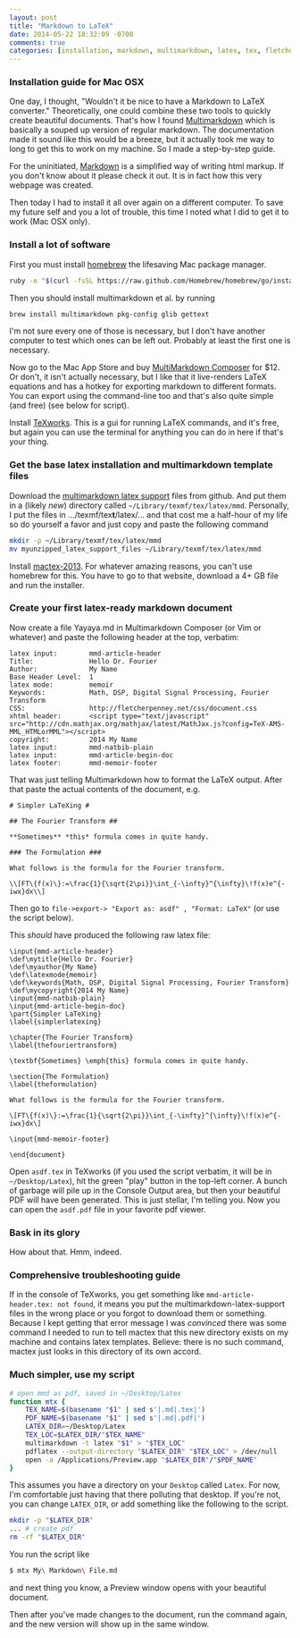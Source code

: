```yaml
---
layout: post
title: "Markdown to LaTeX"
date: 2014-05-22 18:32:09 -0700
comments: true
categories: [installation, markdown, multimarkdown, latex, tex, fletcher penney]
---
```


### Installation guide for Mac OSX

One day, I thought, "Wouldn't it be nice to have a Markdown to LaTeX
converter." Theoretically, one could combine these two tools to quickly create
beautiful documents. That's how I found [Multimarkdown][] which is basically a
souped up version of regular markdown. The documentation made it sound like
this would be a breeze, but it actually took me way to long to get this to
work on my machine. So I made a step-by-step guide.

For the uninitiated, [Markdown][] is a simplified way of writing html markup.
If you don't know about it please check it out. It is in fact how this very
webpage was created.

Then today I had to install it all over again on a different computer. To
save my future self and you a lot of trouble, this time I noted what I did to get it to
work (Mac OSX only).

<!-- more -->

### Install a lot of software

First you must install [homebrew][] the lifesaving Mac package manager.

``` bash
ruby -e "$(curl -fsSL https://raw.github.com/Homebrew/homebrew/go/install)"
```

Then you should install multimarkdown et al. by running

``` bash
brew install multimarkdown pkg-config glib gettext
```

I'm not sure every one of those is necessary, but I don't have another
computer to test which ones can be left out. Probably at least the first one
is necessary.

Now go to the Mac App Store and buy [MultiMarkdown Composer][] for $12. Or
don't, it isn't actually necessary, but I like that it live-renders LaTeX
equations and has a hotkey for exporting markdown to different formats. You
can export using the command-line too and that's also quite simple (and
free) (see below for script).

Install [TeXworks][]. This is a gui for running LaTeX commands, and it's free,
but again you can use the terminal for anything you can do in here if that's
your thing.

### Get the base latex installation and multimarkdown template files

Download the [multimarkdown latex support][] files from github. And put them
in a (likely *new*) directory called `~/Library/texmf/tex/latex/mmd`.
Personally, I put the files in .../texmf/tex**t**/latex/... and that cost me a
half-hour of my life so do yourself a favor and just copy and paste the
following command

``` bash
mkdir -p ~/Library/texmf/tex/latex/mmd
mv myunzipped_latex_support_files ~/Library/texmf/tex/latex/mmd
```

Install [mactex-2013][]. For whatever amazing reasons, you can't use homebrew
for this. You have to go to that website, download a 4+ GB file and run the
installer.

### Create your first latex-ready markdown document

Now create a file Yayaya.md in Multimarkdown Composer (or Vim or whatever) and
paste the following header at the top, verbatim:

    latex input:        mmd-article-header
    Title:              Hello Dr. Fourier
    Author:             My Name
    Base Header Level:  1
    latex mode:         memoir
    Keywords:           Math, DSP, Digital Signal Processing, Fourier Transform
    CSS:                http://fletcherpenney.net/css/document.css
    xhtml header:       <script type="text/javascript" src="http://cdn.mathjax.org/mathjax/latest/MathJax.js?config=TeX-AMS-MML_HTMLorMML"></script>
    copyright:          2014 My Name
    latex input:        mmd-natbib-plain
    latex input:        mmd-article-begin-doc
    latex footer:       mmd-memoir-footer

That was just telling Multimarkdown how to format the LaTeX output. After that paste the actual contents of the document, e.g.

    # Simpler LaTeXing #

    ## The Fourier Transform ##

    **Sometimes** *this* formula comes in quite handy.

    ### The Formulation ###

    What follows is the formula for the Fourier transform.

    \\[FT\{f(x)\}:=\frac{1}{\sqrt{2\pi}}\int_{-\infty}^{\infty}\!f(x)e^{-iwx}dx\\]

Then go to `file->export-> "Export as: asdf" , "Format: LaTeX"` (or use the script below).

This *should* have produced the following raw latex file:

    \input{mmd-article-header}
    \def\mytitle{Hello Dr. Fourier}
    \def\myauthor{My Name}
    \def\latexmode{memoir}
    \def\keywords{Math, DSP, Digital Signal Processing, Fourier Transform}
    \def\mycopyright{2014 My Name}
    \input{mmd-natbib-plain}
    \input{mmd-article-begin-doc}
    \part{Simpler LaTeXing}
    \label{simplerlatexing}

    \chapter{The Fourier Transform}
    \label{thefouriertransform}

    \textbf{Sometimes} \emph{this} formula comes in quite handy.

    \section{The Formulation}
    \label{theformulation}

    What follows is the formula for the Fourier transform.

    \[FT\{f(x)\}:=\frac{1}{\sqrt{2\pi}}\int_{-\infty}^{\infty}\!f(x)e^{-iwx}dx\]

    \input{mmd-memoir-footer}

    \end{document}

Open `asdf.tex` in TeXworks (if you used the script verbatim, it will be in
`~/Desktop/Latex`), hit the green "play" button in the top-left corner. A
bunch of garbage will pile up in the Console Output area, but then your
beautiful PDF will have been generated. This is just stellar, I'm telling you.
Now you can open the `asdf.pdf` file in your favorite pdf viewer.

### Bask in its glory

How about that. Hmm, indeed.

### Comprehensive troubleshooting guide

If in the console of TeXworks, you get something like `mmd-article-header.tex:
not found`, it means you put the multimarkdown-latex-support files in the
wrong place or you forgot to download them or something. Because I kept
getting that error message I was *convinced* there was some command I needed
to run to tell mactex that this new directory exists on my machine and
contains latex templates. Believe: there is no such command, mactex just looks
in this directory of its own accord.

### Much simpler, use my script

```bash
# open mmd as pdf, saved in ~/Desktop/Latex
function mtx {
    TEX_NAME=$(basename "$1" | sed s'|.md|.tex|')
    PDF_NAME=$(basename "$1" | sed s'|.md|.pdf|')
    LATEX_DIR=~/Desktop/Latex
    TEX_LOC=$LATEX_DIR/"$TEX_NAME"
    multimarkdown -t latex "$1" > "$TEX_LOC"
    pdflatex --output-directory "$LATEX_DIR" "$TEX_LOC" > /dev/null
    open -a /Applications/Preview.app "$LATEX_DIR"/"$PDF_NAME"
}
```

This assumes you have a directory on your `Desktop` called `Latex`. For now, I'm
comfortable just having that there polluting that desktop. If you're not, you
can change `LATEX_DIR`, or add something like the following to the script.

```bash
mkdir -p "$LATEX_DIR"
... # create pdf
rm -rf "$LATEX_DIR"
```

You run the script like

```bash
$ mtx My\ Markdown\ File.md
```

and next thing you know, a Preview window opens with your beautiful document.

Then after you've made changes to the document, run the command again, and the new version will show up in the same window.

[mactex-2013]: http://www.tug.org/mactex/
[multimarkdown latex support]: https://github.com/fletcher/peg-multimarkdown-latex-support/zipball/master
[TeXworks]: https://www.tug.org/texworks/
[Multimarkdown]: http://fletcherpenney.net/multimarkdown/
[Markdown]: http://daringfireball.net/projects/markdown/
[Multimarkdown Composer]: https://itunes.apple.com/us/app/multimarkdown-composer/id593294811?ls=1&amp;mt=12
[homebrew]: http://brew.sh/
